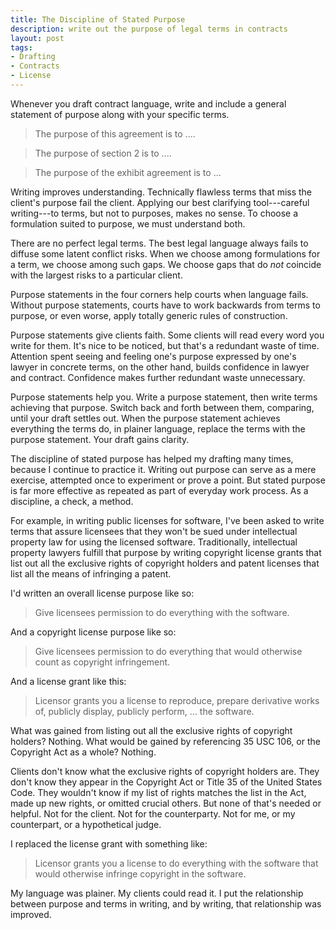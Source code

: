 ```yaml
---
title: The Discipline of Stated Purpose
description: write out the purpose of legal terms in contracts
layout: post
tags:
- Drafting
- Contracts
- License
---
```


Whenever you draft contract language, write and include a general statement of purpose along with your specific terms.

> The purpose of this agreement is to ....

> The purpose of section 2 is to ....

> The purpose of the exhibit agreement is to ...

Writing improves understanding.  Technically flawless terms that miss the client's purpose fail the client.  Applying our best clarifying tool---careful writing---to terms, but not to purposes, makes no sense.  To choose a formulation suited to purpose, we must understand both.

There are no perfect legal terms.  The best legal language always fails to diffuse some latent conflict risks.  When we choose among formulations for a term, we choose among such gaps.  We choose gaps that do _not_ coincide with the largest risks to a particular client.

Purpose statements in the four corners help courts when language fails.  Without purpose statements, courts have to work backwards from terms to purpose, or even worse, apply totally generic rules of construction.

Purpose statements give clients faith.  Some clients will read every word you write for them.  It's nice to be noticed, but that's a redundant waste of time.  Attention spent seeing and feeling one's purpose expressed by one's lawyer in concrete terms, on the other hand, builds confidence in lawyer and contract.  Confidence makes further redundant waste unnecessary.

Purpose statements help you.  Write a purpose statement, then write terms achieving that purpose.  Switch back and forth between them, comparing, until your draft settles out.  When the purpose statement achieves everything the terms do, in plainer language, replace the terms with the purpose statement.  Your draft gains clarity.

The discipline of stated purpose has helped my drafting many times, because I continue to practice it.  Writing out purpose can serve as a mere exercise, attempted once to experiment or prove a point.  But stated purpose is far more effective as repeated as part of everyday work process.  As a discipline, a check, a method.

For example, in writing public licenses for software, I've been asked to write terms that assure licensees that they won't be sued under intellectual property law for using the licensed software.  Traditionally, intellectual property lawyers fulfill that purpose by writing copyright license grants that list out all the exclusive rights of copyright holders and patent licenses that list all the means of infringing a patent.

I'd written an overall license purpose like so:

> Give licensees permission to do everything with the software.

And a copyright license purpose like so:

> Give licensees permission to do everything that would otherwise count as copyright infringement.

And a license grant like this:

> Licensor grants you a license to reproduce, prepare derivative works of, publicly display, publicly perform, ... the software.

What was gained from listing out all the exclusive rights of copyright holders?  Nothing.  What would be gained by referencing 35 USC 106, or the Copyright Act as a whole?  Nothing.

Clients don't know what the exclusive rights of copyright holders are.  They don't know they appear in the Copyright Act or Title 35 of the United States Code.  They wouldn't know if my list of rights matches the list in the Act, made up new rights, or omitted crucial others.  But none of that's needed or helpful.  Not for the client.  Not for the counterparty.  Not for me, or my counterpart, or a hypothetical judge.

I replaced the license grant with something like:

> Licensor grants you a license to do everything with the software that would otherwise infringe copyright in the software.

My language was plainer.  My clients could read it.  I put the relationship between purpose and terms in writing, and by writing, that relationship was improved.
